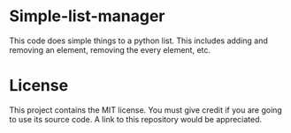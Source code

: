 # Simple-list-manager
This code does simple things to a python list. This includes adding and removing an element, removing the every element, etc.
# License
This project contains the MIT license. You must give credit if you are going to use its source code. A link to this repository would be appreciated.

